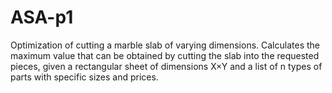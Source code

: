 # ASA-p1

Optimization of cutting a marble slab of varying dimensions. Calculates the maximum value that can be obtained by cutting the slab into the requested pieces, given a rectangular sheet of dimensions
X×Y and a list of n types of parts with specific sizes and prices.
